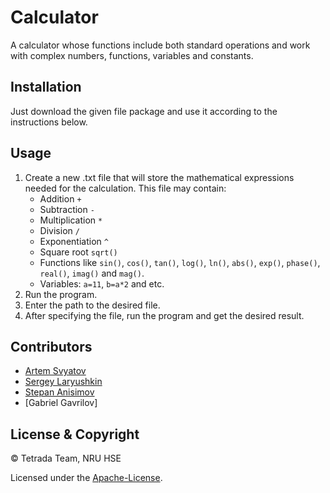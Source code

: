 # Calculator

A calculator whose functions include both standard operations and work with complex numbers, functions, variables and constants.

## Installation

Just download the given file package and use it according to the instructions below.

## Usage

1. Create a new .txt file that will store the mathematical expressions needed for the calculation. This file may contain:
    - Addition `+`
    - Subtraction `-`
    - Multiplication `*`
    - Division `/`
    - Exponentiation `^`
    - Square root `sqrt()`
    - Functions like `sin()`, `cos()`, `tan()`, `log()`, `ln()`, `abs()`, `exp()`, `phase()`, `real()`, `imag()` and `mag()`.
    - Variables: `a=11`, `b=a*2` and etc.
2. Run the program.
3. Enter the path to the desired file.
4. After specifying the file, run the program and get the desired result.

## Contributors

- [Artem Svyatov](https://github.com/xSVTx)
- [Sergey Laryushkin](https://github.com/yoloroy)
- [Stepan Anisimov](https://github.com/kipyatiln1k)
- [Gabriel Gavrilov]

## License & Copyright

© Tetrada Team, NRU HSE

Licensed under the [Apache-License](https://github.com/yoloroy/Calculator/blob/main/LICENSE).
